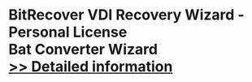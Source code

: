 # BitRecover VDI Recovery Wizard - Personal License<br />Bat Converter Wizard<br />[>> Detailed information](https://secure.shareit.com/shareit/product.html?productid=300953499&affiliateid=200057808)